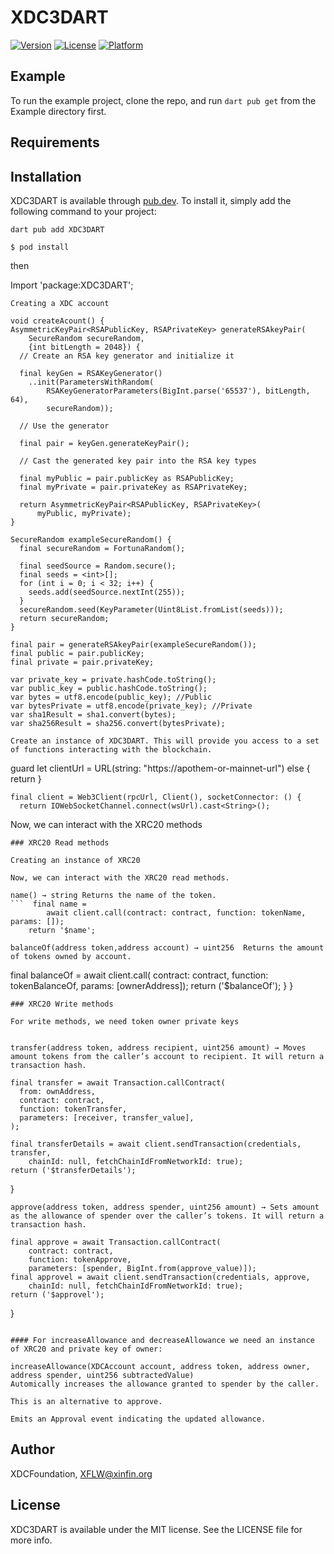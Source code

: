 # XDC3DART

[![Version](https://img.shields.io/cocoapods/v/XDC3Swift.svg?style=flat)](https://cocoapods.org/pods/XDC3Swift)
[![License](https://img.shields.io/cocoapods/l/XDC3Swift.svg?style=flat)](https://cocoapods.org/pods/XDC3Swift)
[![Platform](https://img.shields.io/cocoapods/p/XDC3Swift.svg?style=flat)](https://cocoapods.org/pods/XDC3Swift)

## Example

To run the example project, clone the repo, and run `dart pub get` from the Example directory first.

## Requirements

## Installation

XDC3DART is available through [pub.dev](https://pub.dev). To install
it, simply add the following command to your project:

```
dart pub add XDC3DART
```

```
$ pod install
```
then 

Import 'package:XDC3DART';
```
Creating a XDC account
```
    void createAcount() {
    AsymmetricKeyPair<RSAPublicKey, RSAPrivateKey> generateRSAkeyPair(
        SecureRandom secureRandom,
        {int bitLength = 2048}) {
      // Create an RSA key generator and initialize it

      final keyGen = RSAKeyGenerator()
        ..init(ParametersWithRandom(
            RSAKeyGeneratorParameters(BigInt.parse('65537'), bitLength, 64),
            secureRandom));

      // Use the generator

      final pair = keyGen.generateKeyPair();

      // Cast the generated key pair into the RSA key types

      final myPublic = pair.publicKey as RSAPublicKey;
      final myPrivate = pair.privateKey as RSAPrivateKey;

      return AsymmetricKeyPair<RSAPublicKey, RSAPrivateKey>(
          myPublic, myPrivate);
    }

    SecureRandom exampleSecureRandom() {
      final secureRandom = FortunaRandom();

      final seedSource = Random.secure();
      final seeds = <int>[];
      for (int i = 0; i < 32; i++) {
        seeds.add(seedSource.nextInt(255));
      }
      secureRandom.seed(KeyParameter(Uint8List.fromList(seeds)));
      return secureRandom;
    }

    final pair = generateRSAkeyPair(exampleSecureRandom());
    final public = pair.publicKey;
    final private = pair.privateKey;

    var private_key = private.hashCode.toString();
    var public_key = public.hashCode.toString();
    var bytes = utf8.encode(public_key); //Public
    var bytesPrivate = utf8.encode(private_key); //Private
    var sha1Result = sha1.convert(bytes);
    var sha256Result = sha256.convert(bytesPrivate);
```
Create an instance of XDC3DART. This will provide you access to a set of functions interacting with the blockchain.
```
guard let clientUrl = URL(string: "https://apothem-or-mainnet-url") else { return }

```
final client = Web3Client(rpcUrl, Client(), socketConnector: () {
  return IOWebSocketChannel.connect(wsUrl).cast<String>();

```
Now, we can interact with the XRC20 methods
```
### XRC20 Read methods

Creating an instance of XRC20

Now, we can interact with the XRC20 read methods.

name() → string Returns the name of the token.
```  final name =
        await client.call(contract: contract, function: tokenName, params: []);
    return '$name';
```
```        
balanceOf(address token,address account) → uint256  Returns the amount of tokens owned by account.
```
 final balanceOf = await client.call(
        contract: contract, function: tokenBalanceOf, params: [ownerAddress]);
    return ('$balanceOf');
        }
  }
```
### XRC20 Write methods

For write methods, we need token owner private keys
```
```

transfer(address token, address recipient, uint256 amount) → Moves amount tokens from the caller’s account to recipient. It will return a transaction hash.
```
    final transfer = await Transaction.callContract(
      from: ownAddress,
      contract: contract,
      function: tokenTransfer,
      parameters: [receiver, transfer_value],
    );

    final transferDetails = await client.sendTransaction(credentials, transfer,
        chainId: null, fetchChainIdFromNetworkId: true);
    return ('$transferDetails');
  }
 ```       
approve(address token, address spender, uint256 amount) → Sets amount as the allowance of spender over the caller’s tokens. It will return a transaction hash.

```
    final approve = await Transaction.callContract(
        contract: contract,
        function: tokenApprove,
        parameters: [spender, BigInt.from(approve_value)]);
    final approvel = await client.sendTransaction(credentials, approve,
        chainId: null, fetchChainIdFromNetworkId: true);
    return ('$approvel');
}
``` 

#### For increaseAllowance and decreaseAllowance we need an instance of XRC20 and private key of owner: 
 
increaseAllowance(XDCAccount account, address token, address owner, address spender, uint256 subtractedValue)
Automically increases the allowance granted to spender by the caller.

This is an alternative to approve.

Emits an Approval event indicating the updated allowance.

```
## Author

XDCFoundation, XFLW@xinfin.org

## License

XDC3DART is available under the MIT license. See the LICENSE file for more info.
